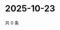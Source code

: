 # 2025-10-23

共 0 条

<!-- BEGIN ZHIHUVIDEO -->
<!-- 最后更新时间 Thu Oct 23 2025 18:13:02 GMT+0800 (China Standard Time) -->

<!-- END ZHIHUVIDEO -->
